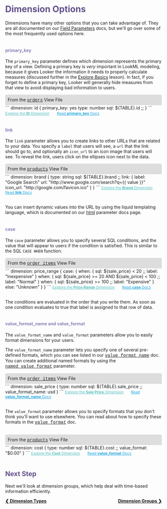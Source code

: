 <h1 style="color:rgb(100,81,138)">Dimension Options</h1>

Dimensions have many other options that you can take advantage of. They are all documented on our [Field Parameters](https://docs.looker.com/reference/field-reference) docs, but we'll go over some of the most frequently used options here.<br /><br />

<h4 style="color:rgb(141,127,185)">primary_key</h4>

The `primary_key` parameter defines which dimension represents the primary key of a view. Defining a primary key is *very* important in LookML modeling, because it gives Looker the information it needs to properly calculate measures (discussed further in the [Explore Basics](https://learn2.looker.com/projects/e-commerce/files/12_explore_basics.md) lesson). In fact, if you forget to define a primary key, Looker will generally hide measures from that view to avoid displaying bad information to users.

<div style="border-radius:5px 5px 0 0;padding:8px;background-color:rgb(221,221,221);">
 From the <a href="https://learn2.looker.com/projects/e-commerce/files/orders.view.lkml" style="font-family:Monaco,Menlo,Consolas,Courier New,monospace;">orders</a> View File</a>
</div>
```
dimension: id {
  primary_key: yes
  type: number
  sql: ${TABLE}.id ;;
}
```
<a style="color:rgb(87,190,190);font-size:12px;margin-right:20px;" href="https://learn2.looker.com/explore/e_commerce/orders?qid=C812bAP7NtykDkbk0WV0Jy" target="_blank"><i class="fa fa-search"></i> Explore the <b>ID</b> Dimension</a> <a style="color:rgb(32,165,222);font-size:12px;" href="https://docs.looker.com/reference/field-params/primary_key" target="_blank"><i class="fa fa-file-text-o"></i> Read <b>primary_key</b> Docs</a><br /><br />

<h4 style="color:rgb(141,127,185)">link</h4>

The `link` parameter allows you to create links to other URLs that are related to your data. You specify a `label` that users will see, a `url` that the link should go to, and optionally an `icon_url` to an icon image that users will see. To reveal the link, users click on the ellipses icon next to the data.

<div style="border-radius:5px 5px 0 0;padding:8px;background-color:rgb(221,221,221);">
 From the <a href="https://learn2.looker.com/projects/e-commerce/files/products.view.lkml" style="font-family:Monaco,Menlo,Consolas,Courier New,monospace;">products</a> View File</a>
</div>
```
dimension: brand {
  type: string
  sql: ${TABLE}.brand ;;
  link: {
    label: "Google Search"
    url: "http://www.google.com/search?q={{ value }}"
    icon_url: "http://google.com/favicon.ico"
  }
}
```
<a style="color:rgb(87,190,190);font-size:12px;margin-right:20px;" href="https://learn2.looker.com/explore/e_commerce/products?qid=kUVCENJS8RwyTBEpyO5MIS" target="_blank"><i class="fa fa-search"></i> Explore the <b>Brand</b> Dimension</a> <a style="color:rgb(32,165,222);font-size:12px;" href="https://docs.looker.com/reference/field-params/link" target="_blank"><i class="fa fa-file-text-o"></i> Read <b>link</b> Docs</a><br /><br />

You can insert dynamic values into the URL by using the liquid templating language, which is documented on our [html](https://docs.looker.com/reference/field-params/html#liquid_variables) parameter docs page.<br /><br />

<h4 style="color:rgb(141,127,185)">case</h4>

The `case` parameter allows you to specify several SQL conditions, and the value that will appear to users if the condition is satisfied. This is similar to the SQL `CASE WHEN` function.

<div style="border-radius:5px 5px 0 0;padding:8px;background-color:rgb(221,221,221);">
 From the <a href="https://learn2.looker.com/projects/e-commerce/files/order_items.view.lkml" style="font-family:Monaco,Menlo,Consolas,Courier New,monospace;">order_items</a> View File</a>
</div>
```
dimension: price_range {
  case: {
    when: {
      sql: ${sale_price} < 20 ;;
      label: "Inexpensive"
    }
    when: {
      sql: ${sale_price} >= 20 AND ${sale_price} < 100 ;;
      label: "Normal"
    }
    when: {
      sql: ${sale_price} >= 100 ;;
      label: "Expensive"
    }
    else: "Unknown"
  }
}
```
<a style="color:rgb(87,190,190);font-size:12px;margin-right:20px;" href="https://learn2.looker.com/explore/e_commerce/order_items?qid=vfSw74vli4lb21XTZv7ixV" target="_blank"><i class="fa fa-search"></i> Explore the <b>Price Range</b> Dimension</a> <a style="color:rgb(32,165,222);font-size:12px;" href="https://docs.looker.com/reference/field-params/case" target="_blank"><i class="fa fa-file-text-o"></i> Read <b>case</b> Docs</a><br /><br />

The conditions are evaluated in the order that you write them. As soon as one condition evaluates to true that label is assigned to that row of data.<br /><br />

<h4 style="color:rgb(141,127,185)">value_format_name and value_format</h4>

The `value_format_name` and `value_format` parameters allow you to easily format dimensions for your users.

The `value_format_name` parameter lets you specify one of several pre-defined formats, which you can see listed in our <a href="https://docs.looker.com/reference/field-params/value_format_name" style="font-family:Monaco,Menlo,Consolas,Courier New,monospace;">value_format_name</a> doc. You can create additional named formats by using the <a href="https://docs.looker.com/reference/model-params/named_value_format" style="font-family:Monaco,Menlo,Consolas,Courier New,monospace;">named_value_format</a> parameter.

<div style="border-radius:5px 5px 0 0;padding:8px;background-color:rgb(221,221,221);">
 From the <a href="https://learn2.looker.com/projects/e-commerce/files/order_items.view.lkml" style="font-family:Monaco,Menlo,Consolas,Courier New,monospace;">order_items</a> View File</a>
</div>
```
dimension: sale_price {
  type: number
  sql: ${TABLE}.sale_price ;;
  value_format_name: usd
}
```
<a style="color:rgb(87,190,190);font-size:12px;margin-right:20px;" href="https://learn2.looker.com/explore/e_commerce/order_items?qid=erbvZUcYcmE7q2ECi0612y" target="_blank"><i class="fa fa-search"></i> Explore the <b>Sale Price</b> Dimension</a> <a style="color:rgb(32,165,222);font-size:12px;" href="https://docs.looker.com/reference/field-params/value_format_name" target="_blank"><i class="fa fa-file-text-o"></i> Read <b>value_format_name</b> Docs</a><br /><br />

The `value_format` parameter allows you to specify formats that you don't think you'll want to use elsewhere. You can read about how to specify these formats in the <a href="https://docs.looker.com/reference/field-params/value_format" style="font-family:Monaco,Menlo,Consolas,Courier New,monospace;">value_format</a> doc.<br /><br />

<div style="border-radius:5px 5px 0 0;padding:8px;background-color:rgb(221,221,221);">
 From the <a href="https://learn2.looker.com/projects/e-commerce/files/products.view.lkml" style="font-family:Monaco,Menlo,Consolas,Courier New,monospace;">products</a> View File</a>
</div>
```
dimension: cost {
  type: number
  sql: ${TABLE}.cost ;;
  value_format: "$0.00"
}
```
<a style="color:rgb(87,190,190);font-size:12px;margin-right:20px;" href="https://learn2.looker.com/explore/e_commerce/users?qid=WFTdUVRhnxmOQmJwZ2wAso" target="_blank"><i class="fa fa-search"></i> Explore the <b>Cost</b> Dimension</a> <a style="color:rgb(32,165,222);font-size:12px;" href="https://docs.looker.com/reference/field-params/value_format" target="_blank"><i class="fa fa-file-text-o"></i> Read <b>value_format</b> Docs</a><br /><br />



<h2 style="color:rgb(100,81,138)">Next Step</h2>

Next we'll look at dimension groups, which help deal with time-based information efficiently.

<div style="float:left;font-weight:bold;">
  <a href="https://learn2.looker.com/projects/e-commerce/files/05_dimension_types.md">&#10094; Dimension Types</a>
</div>

<div style="float:right;font-weight:bold;">
  <a href="https://learn2.looker.com/projects/e-commerce/files/07_dimension_groups.md">Dimension Groups &#10095;</a>
</div>